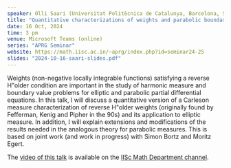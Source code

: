 ```yaml
---
speaker: Olli Saari (Universitat Politècnica de Catalunya, Barcelona, Spain)
title: "Quantitative characterizations of weights and parabolic boundary value problems"
date: 16 Oct, 2024
time: 3 pm
venue: Microsoft Teams (online)
series: "APRG Seminar"
website: https://math.iisc.ac.in/~aprg/index.php?id=seminar24-25
slides: "2024-10-16-saari-slides.pdf"
---
```


Weights (non-negative locally integrable functions) satisfying a reverse H\"older condition are important in the study of harmonic measure and boundary value problems for
elliptic and parabolic partial differential equations. In this talk, I will discuss a quantitative version of a Carleson measure characterization of reverse H\"older weights
(originally found by Fefferman, Kenig and Pipher in the 90s) and its application to elliptic measure. In addition, I will explain extensions and modifications of the results
needed in the analogous theory for parabolic measures. This is based on joint work (and work in progress) with Simon Bortz and Moritz Egert.

The [video of this talk](https://www.youtube.com/watch?v=ANsWcQ5PE9k&list=PLQXtaLhI1-1qxOEykh-1WOFkYuIzEE-ev) is available
on the [IISc Math Department channel](https://www.youtube.com/channel/UCR5Igvq9HScQKlPr-0coSIg/playlists).
